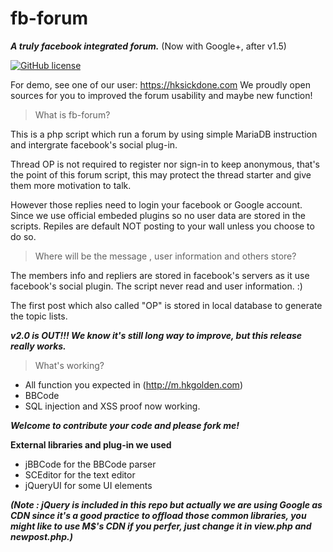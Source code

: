 # fb-forum
*****A truly facebook integrated forum.***** (Now with Google+, after v1.5)

[![GitHub license](https://img.shields.io/badge/license-Apache%202-blue.svg)](https://raw.githubusercontent.com/fbForum/fb-forum/master/LICENSE)

For demo, see one of our user:  https://hksickdone.com
We proudly open sources for you to improved the forum usability and maybe new function!


> What is fb-forum?

This is a php script which run a forum by using simple MariaDB instruction and intergrate facebook's social plug-in.

Thread OP is not required to register nor sign-in to keep anonymous, that's the point of this forum script, this may protect the thread starter and give them more motivation to talk.

However those replies need to login your facebook or Google account. Since we use official embeded plugins so no user data are stored in the scripts. Repiles are default NOT posting to your wall unless you choose to do so.

>Where will be the message , user information and others store?

The members  info and repliers are stored in facebook's servers as it use facebook's social plugin. The script never read and user information. :)

The first post which also called "OP" is stored in local database to generate the topic lists.

***v2.0 is OUT!!! We know it's still long way to improve, but this release really works.***

>What's working?

* All function you expected in (http://m.hkgolden.com)
* BBCode
* SQL injection and XSS proof now working.

***Welcome to contribute your code and please fork me!***

**External libraries and plug-in we used**
* jBBCode for the BBCode parser
* SCEditor for the text editor
* jQueryUI for some UI elements

*****(Note : jQuery is included in this repo but actually we are using Google as CDN since it's a good practice to offload those common libraries, you might like to use M$'s CDN if you perfer, just change it in view.php and newpost.php.)*****

